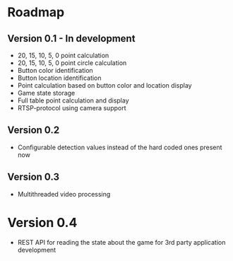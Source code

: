 # Roadmap

## Version 0.1 - In development

* 20, 15, 10, 5, 0 point calculation
* 20, 15, 10, 5, 0 point circle calculation
* Button color identification
* Button location identification
* Point calculation based on button color and location display
* Game state storage
* Full table point calculation and display
* RTSP-protocol using camera support

## Version 0.2

* Configurable detection values instead of the hard coded ones present now

## Version 0.3

* Multithreaded video processing

# Version 0.4

* REST API for reading the state about the game for 3rd party application development